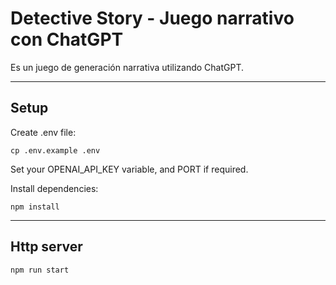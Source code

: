 # Detective Story - Juego narrativo con ChatGPT

Es un juego de generación narrativa utilizando ChatGPT.

------
## Setup
Create .env file:
```console
cp .env.example .env
```
Set your OPENAI_API_KEY variable, and PORT if required.

Install dependencies:
```console
npm install
```

------

## Http server
```console
npm run start
```
